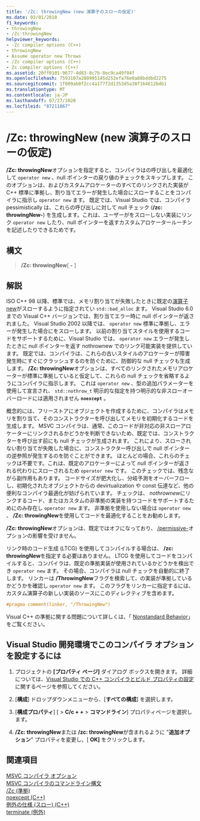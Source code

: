 ```yaml
---
title: '/Zc: throwingNew (new 演算子のスローの仮定)'
ms.date: 03/01/2018
f1_keywords:
- throwingNew
- /Zc:throwingNew
helpviewer_keywords:
- -Zc compiler options (C++)
- throwingNew
- Assume operator new Throws
- /Zc compiler options (C++)
- Zc compiler options (C++)
ms.assetid: 20ff0101-9677-4d83-8c7b-8ec9ca49f04f
ms.openlocfilehash: 7593107a280995145d252efa76e0a88bddbd2275
ms.sourcegitcommit: 1f009ab0f2cc4a177f2d1353d5a38f164612bdb1
ms.translationtype: MT
ms.contentlocale: ja-JP
ms.lasthandoff: 07/27/2020
ms.locfileid: "87211867"
---
```

# <a name="zcthrowingnew-assume-operator-new-throws"></a>/Zc: throwingNew (new 演算子のスローの仮定)

**/Zc: throwingNew**オプションを指定すると、コンパイラはの呼び出しを最適化して `operator new` 、null ポインターの戻り値のチェックをスキップします。 このオプションは、およびカスタムアロケーターのすべてのリンクされた実装が C++ 標準に準拠し、割り当てエラーが発生した場合にスローすることをコンパイラに指示し `operator new` ます。 既定では、Visual Studio では、コンパイラ pessimistically は、これらの呼び出しに対して null チェック (**/zc: throwingNew-**) を生成します。これは、ユーザーがをスローしない実装にリンク `operator new` したり、null ポインターを返すカスタムアロケータールーチンを記述したりできるためです。

## <a name="syntax"></a>構文

> **/Zc: throwingNew**[ **-** ]

## <a name="remarks"></a>解説

ISO C++ 98 以降、標準では、メモリ割り当てが失敗したときに既定の[演算子 new](../../standard-library/new-operators.md#op_new)がスローするように指定されてい `std::bad_alloc` ます。 Visual Studio 6.0 までの Visual C++ バージョンでは、割り当てエラー時に null ポインターが返されました。 Visual Studio 2002 以降では、 `operator new` 標準に準拠し、エラーが発生した場合にをスローします。 以前の割り当てスタイルを使用するコードをサポートするために、Visual Studio では、 `operator new` エラーが発生したときに null ポインターを返す nothrownew でのリンク可能実装を提供しています。 既定では、コンパイラは、これらの古いスタイルのアロケーターが障害発生時にすぐにクラッシュするのを防ぐために、防御的な null チェックも生成します。 **/Zc: throwingNew**オプションは、すべてのリンクされたメモリアロケーターが標準に準拠していると仮定して、これらの null チェックを省略するようにコンパイラに指示します。 これは `operator new` 、型の追加パラメーターを使用して宣言され、 `std::nothrow_t` 明示的な指定を持つ明示的な非スローオーバーロードには適用されません **`noexcept`** 。

概念的には、フリーストアにオブジェクトを作成するために、コンパイラはメモリを割り当て、そのコンストラクターを呼び出してメモリを初期化するコードを生成します。 MSVC コンパイラは、通常、このコードが非対応の非スローアロケーターにリンクされるかどうかを判断できないため、既定では、コンストラクターを呼び出す前にも null チェックが生成されます。 これにより、スローされない割り当てが失敗した場合に、コンストラクター呼び出しで null ポインターの逆参照が発生するのを防ぐことができます。 ほとんどの場合、これらのチェックは不要です。これは、既定のアロケーターによって null ポインターが返される代わりにスローされるため `operator new` です。 このチェックでは、残念ながら副作用もあります。 コードサイズが肥大化し、分岐予測をオーバーフローし、初期化されたオブジェクトからの devirtualization や const 伝達など、他の便利なコンパイラ最適化が妨げられています。 チェックは、 *nothrownew*にリンクするコード、またはカスタムの非準拠の実装を持つコードをサポートするためにのみ存在し `operator new` ます。 非準拠を使用しない場合は `operator new` 、 **/Zc: throwingNew**を使用してコードを最適化することをお勧めします。

**/Zc: throwingNew**オプションは、既定ではオフになっており、 [/permissive-](permissive-standards-conformance.md)オプションの影響を受けません。

リンク時のコード生成 (LTCG) を使用してコンパイルする場合は、 **/zc: throwingNew**を指定する必要はありません。 LTCG を使用してコードをコンパイルすると、コンパイラは、既定の準拠実装が使用されているかどうかを検出でき `operator new` ます。 その場合、コンパイラは null チェックを自動的に終了します。 リンカーは **/ThrowingNew**フラグを検索して、の実装が準拠しているかどうかを確認し `operator new` ます。 このフラグをリンカーに指定するには、カスタム演算子の新しい実装のソースにこのディレクティブを含めます。

```cpp
#pragma comment(linker, "/ThrowingNew")
```

Visual C++ の準拠に関する問題について詳しくは、「 [Nonstandard Behavior](../../cpp/nonstandard-behavior.md)」をご覧ください。

## <a name="to-set-this-compiler-option-in-the-visual-studio-development-environment"></a>Visual Studio 開発環境でこのコンパイラ オプションを設定するには

1. プロジェクトの **[プロパティ ページ]** ダイアログ ボックスを開きます。 詳細については、[Visual Studio での C++ コンパイラとビルド プロパティの設定](../working-with-project-properties.md)に関するページを参照してください。

1. [**構成**] ドロップダウンメニューから、[**すべての構成**] を選択します。

1. [**構成プロパティ**] [  >  **C/c + +**  >  **コマンドライン**] プロパティページを選択します。

1. **/Zc: throwingNew**または **/zc: throwingNew**が含まれるように "**追加オプション**" プロパティを変更し、[ **OK]** をクリックします。

## <a name="see-also"></a>関連項目

[MSVC コンパイラ オプション](compiler-options.md)<br/>
[MSVC コンパイラのコマンドライン構文](compiler-command-line-syntax.md)<br/>
[/Zc (準拠)](zc-conformance.md)<br/>
[noexcept (C++)](../../cpp/noexcept-cpp.md)<br/>
[例外の仕様 (スロー) (C++)](../../cpp/exception-specifications-throw-cpp.md)<br/>
[terminate (例外)](../../standard-library/exception-functions.md#terminate)<br/>
